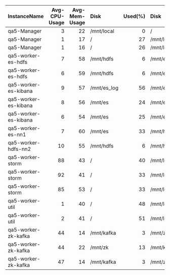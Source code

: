 | InstanceName         |   Avg-CPU-Usage |   Avg-Mem-Usage | Disk        |   Used(%) | Disk                |   Used(%) |
|:---------------------|----------------:|----------------:|:------------|----------:|:--------------------|----------:|
| qa5-Manager          |               3 |              22 | /mnt/local  |         0 | /                   |        54 |
| qa5-Manager          |               1 |              17 | /           |        27 | /mnt/local          |         0 |
| qa5-Manager          |               1 |              16 | /           |        26 | /mnt/local          |         0 |
| qa5-worker-es-hdfs   |               7 |              58 | /mnt/hdfs   |         6 | /mnt/es             |        25 |
| qa5-worker-es-hdfs   |               6 |              59 | /mnt/hdfs   |         6 | /mnt/es             |        22 |
| qa5-worker-es-kibana |               9 |              57 | /mnt/es_log |        56 | /mnt/es             |        35 |
| qa5-worker-es-kibana |               8 |              56 | /mnt/es     |        24 | /mnt/es_log         |        55 |
| qa5-worker-es-kibana |               6 |              54 | /mnt/es     |        25 | /mnt/es_log         |        48 |
| qa5-worker-es-nn1    |               7 |              60 | /mnt/es     |        33 | /mnt/hdfs_namenode1 |         0 |
| qa5-worker-hdfs-nn2  |              10 |              55 | /mnt/hdfs   |         6 | /mnt/hdfs_namenode2 |         0 |
| qa5-worker-storm     |              88 |              43 | /           |        40 | /mnt/local          |        20 |
| qa5-worker-storm     |              92 |              41 | /           |        33 | /mnt/local          |        27 |
| qa5-worker-storm     |              85 |              53 | /           |        33 | /mnt/local          |        21 |
| qa5-worker-util      |               1 |              40 | /           |        48 | /mnt/local          |        14 |
| qa5-worker-util      |               2 |              41 | /           |        51 | /mnt/local          |        14 |
| qa5-worker-zk-kafka  |              44 |              14 | /mnt/kafka  |         3 | /mnt/zk             |        12 |
| qa5-worker-zk-kafka  |              44 |              22 | /mnt/zk     |        13 | /mnt/kafka          |         3 |
| qa5-worker-zk-kafka  |              47 |              14 | /mnt/kafka  |         3 | /mnt/zk             |        13 |

